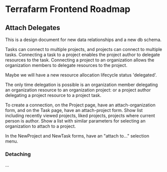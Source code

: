 # Terrafarm Frontend Roadmap

## Attach Delegates

This is a design document for new data relationships and a new db schema.

Tasks can connect to multiple projects, and projects can connect to multiple tasks.
Connecting a task to a project enables the project author to delegate resources
to the task. Connecting a project to an organization allows the organization
members to delegate resources to the project.

Maybe we will have a new resource allocation lifecycle status 'delegated'.

The only time delegation is possible is an organization member delegating an
organization resource to an organization project: or a project author delegating
a project resource to a project task.

To create a connection, on the Project page, have an attach-organization form,
and on the Task page, have an attach-project form. Show list including recently
viewed projects, liked projects, projects where current person is author. Show a
list with similar parameters for selecting an organization to attach to a project.

In the NewProject and NewTask forms, have an "attach to..." selection menu.

### Detaching

...
